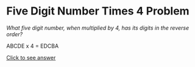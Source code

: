 # Five Digit Number Times 4 Problem

*What five digit number, when multiplied by 4, has its digits in the reverse 
order?*

ABCDE x 4 = EDCBA

[Click to see answer](../answers/five_digit_number_times_4_answer.md)
